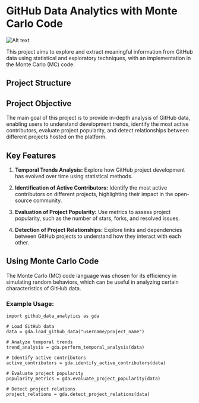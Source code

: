 # GitHub Data Analytics with Monte Carlo Code

![Alt text](https://repository-images.githubusercontent.com/239144850/641e4b2f-c870-4899-967a-5120907611b4)

This project aims to explore and extract meaningful information from GitHub data using statistical and exploratory techniques, with an implementation in the Monte Carlo (MC) code.

## Project Structure 

## Project Objective

The main goal of this project is to provide in-depth analysis of GitHub data, enabling users to understand development trends, identify the most active contributors, evaluate project popularity, and detect relationships between different projects hosted on the platform.

## Key Features

1. **Temporal Trends Analysis:** Explore how GitHub project development has evolved over time using statistical methods.

2. **Identification of Active Contributors:** Identify the most active contributors on different projects, highlighting their impact in the open-source community.

3. **Evaluation of Project Popularity:** Use metrics to assess project popularity, such as the number of stars, forks, and resolved issues.

4. **Detection of Project Relationships:** Explore links and dependencies between GitHub projects to understand how they interact with each other.

## Using Monte Carlo Code

The Monte Carlo (MC) code language was chosen for its efficiency in simulating random behaviors, which can be useful in analyzing certain characteristics of GitHub data.

### Example Usage:

```mc
import github_data_analytics as gda

# Load GitHub data
data = gda.load_github_data("username/project_name")

# Analyze temporal trends
trend_analysis = gda.perform_temporal_analysis(data)

# Identify active contributors
active_contributors = gda.identify_active_contributors(data)

# Evaluate project popularity
popularity_metrics = gda.evaluate_project_popularity(data)

# Detect project relations
project_relations = gda.detect_project_relations(data)
